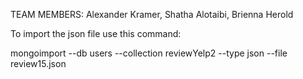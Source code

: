 TEAM MEMBERS: Alexander Kramer, Shatha Alotaibi, Brienna Herold

To import the json file use this command: 

mongoimport --db users --collection reviewYelp2 --type json --file review15.json
